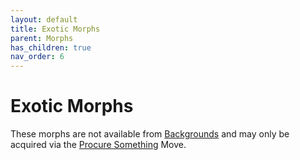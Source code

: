 ```yaml
---
layout: default
title: Exotic Morphs
parent: Morphs
has_children: true
nav_order: 6
---
```


# Exotic Morphs

These morphs are not available from [Backgrounds](/content/character-creation/backgrounds) and may only be acquired via the [Procure Something](/content/moves/basic-moves.html#procure-something) Move.
